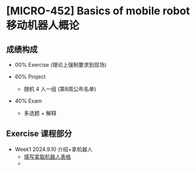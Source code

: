 # [MICRO-452] Basics of mobile robot 移动机器人概论

## 成绩构成

- 00% Exercise (理论上强制要求到现场)
  
- 60% Project 
  - 随机 4 人一组 (第8周公布名单)

- 40% Exam
  - 多选题 + 解释


## Exercise 课程部分

- Week1 2024.9.10 介绍+拿机器人
  - [填写拿取机器人表格](https://docs.google.com/forms/d/e/1FAIpQLSdmTyC7RpHpV47_rrtoJWrTjdMP1rNrYT5vhZRRmcl73aQIdw/viewform)
  - 